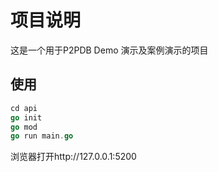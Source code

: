 # 项目说明
这是一个用于P2PDB Demo 演示及案例演示的项目


## 使用
```go
cd api
go init
go mod 
go run main.go
```

浏览器打开http://127.0.0.1:5200